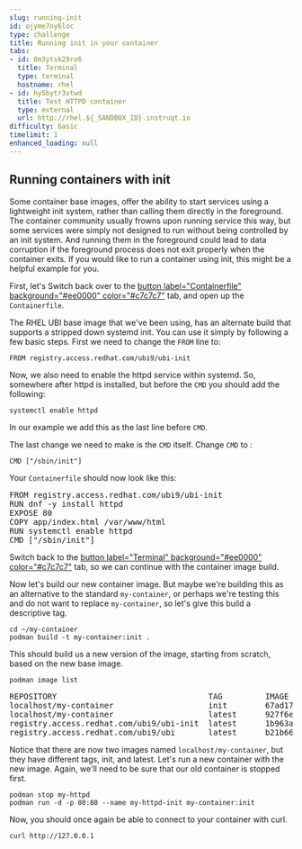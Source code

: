 ```yaml
---
slug: running-init
id: ojyme7ny6loc
type: challenge
title: Running init in your container
tabs:
- id: 0m3ytsk29ro6
  title: Terminal
  type: terminal
  hostname: rhel
- id: hy5bytr3vtwd
  title: Test HTTPD container
  type: external
  url: http://rhel.${_SANDBOX_ID}.instruqt.io
difficulty: basic
timelimit: 1
enhanced_loading: null
---
```


## Running containers with init

Some container base images, offer the ability to start services using a lightweight init system, rather than calling them directly in the foreground.  The container community usually frowns upon running service this way, but some services were simply not designed to run without being controlled by an init system.  And running them in the foreground could lead to data corruption if the foreground process does not exit properly when the container exits.  If you would like to run a container using init, this might be a helpful example for you.

First, let's Switch back over to the [button label="Containerfile" background="#ee0000" color="#c7c7c7"](tab-1) tab, and open up the `Containerfile`.

The RHEL UBI base image that we've been using, has an alternate build that supports a stripped down systemd init.  You can use it simply by following a few basic steps.  First we need to change the `FROM` line to:

```
FROM registry.access.redhat.com/ubi9/ubi-init
```

Now, we also need to enable the httpd service within systemd. So, somewhere after httpd is installed, but before the `CMD` you should add the following:

```
systemctl enable httpd
```

In our example we add this as the last line before `CMD`.

The last change we need to make is the `CMD` itself.  Change `CMD` to :

```
CMD ["/sbin/init"]
```

Your `Containerfile` should now look like this:

<pre type="file">
FROM registry.access.redhat.com/ubi9/ubi-init
RUN dnf -y install httpd
EXPOSE 80
COPY app/index.html /var/www/html
RUN systemctl enable httpd
CMD ["/sbin/init"]
</pre>

Switch back to the [button label="Terminal" background="#ee0000" color="#c7c7c7"](tab-0) tab, so we can continue with the container image build.

Now let's build our new container image.  But maybe we're building this as an alternative to the standard `my-container`, or perhaps we're testing this and do not want to replace `my-container`, so let's give this build a descriptive tag.

```bash,run
cd ~/my-container
podman build -t my-container:init .
```

This should build us a new version of the image, starting from scratch, based on the new base image.

```bash,run
podman image list
```

<pre type="file">
REPOSITORY                                TAG         IMAGE ID      CREATED         SIZE
localhost/my-container                    init        67ad17fb6a7a  9 minutes ago   457 MB
localhost/my-container                    latest      927f6e6bd6b9  14 minutes ago  440 MB
registry.access.redhat.com/ubi9/ubi-init  latest      1b963a3e7137  15 hours ago    252 MB
registry.access.redhat.com/ubi9/ubi       latest      b21b662817da  19 hours ago    234 MB
</pre>

Notice that there are now two images named `localhost/my-container`, but they have different tags, init, and latest.  Let's run a new container with the new image. Again, we'll need to be sure that our old container is stopped first.

```bash,run
podman stop my-httpd
podman run -d -p 80:80 --name my-httpd-init my-container:init
```

Now, you should once again be able to connect to your container with curl.

```bash,run
curl http://127.0.0.1
```
